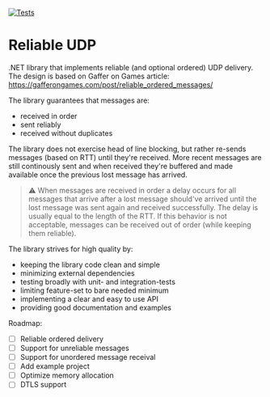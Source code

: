 [![Tests](https://github.com/Kezzo/reliable-udp/actions/workflows/tests.yml/badge.svg?branch=main)](https://github.com/Kezzo/reliable-udp/actions/workflows/tests.yml)

# Reliable UDP

.NET library that implements reliable (and optional ordered) UDP delivery. 
The design is based on Gaffer on Games article: https://gafferongames.com/post/reliable_ordered_messages/

The library guarantees that messages are:
- received in order
- sent reliably
- received without duplicates

The library does not exercise head of line blocking, but rather re-sends messages (based on RTT) until they're received. More recent messages are still continously sent and when received they're buffered and made available once the previous lost message has arrived.
> :warning: When messages are received in order a delay occurs for all messages that arrive after a lost message should've arrived until the lost message was sent again and received successfully. The delay is usually equal to the length of the RTT. If this behavior is not acceptable, messages can be received out of order (while keeping them reliable).

The library strives for high quality by:
- keeping the library code clean and simple
- minimizing external dependencies 
- testing broadly with unit- and integration-tests
- limiting feature-set to bare needed minimum
- implementing a clear and easy to use API
- providing good documentation and examples

Roadmap:
- [ ] Reliable ordered delivery
- [ ] Support for unreliable messages
- [ ] Support for unordered message receival
- [ ] Add example project
- [ ] Optimize memory allocation
- [ ] DTLS support
